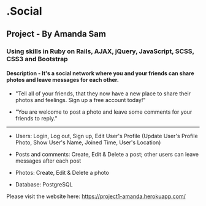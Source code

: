 # .Social

## Project - By Amanda Sam

### Using skills in Ruby on Rails, AJAX, jQuery, JavaScript, SCSS, CSS3 and Bootstrap

#### Description - It's a social network where you and your friends can share photos and leave messages for each other.

- "Tell all of your friends, that they now have a new place to share their photos and feelings. Sign up a free account today!"

- "You are welcome to post a photo and leave some comments for your friends to reply."

------

* Users: Login, Log out, Sign up, Edit User's Profile (Update User's Profile Photo, Show User's Name, Joined Time, User's Location)

* Posts and comments: Create, Edit & Delete a post; other users can leave messages after each post

* Photos: Create, Edit & Delete a photo

* Database: PostgreSQL

Please visit the website here: https://project1-amanda.herokuapp.com/
